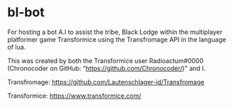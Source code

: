 # bl-bot
For hosting a bot A.I to assist the tribe, Black Lodge within the multiplayer platformer game Transformice using the Transfromage API in the language of lua.

This was created by both the Transformice user Radioactum#0000 (Chronocoder on GitHub: "https://github.com/Chronocoder/)" and I.

Transfromage: https://github.com/Lautenschlager-id/Transfromage

Transformice: https://www.transformice.com/
